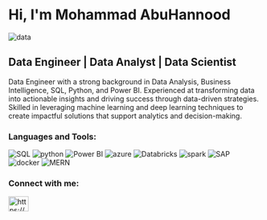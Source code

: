 <h1 align="left">Hi, I'm Mohammad AbuHannood</h1>


<div>
  <p><img  align="center" src="https://github.com/mabuhannood/mabuhannood/assets/167832668/88389a28-73b6-48f8-96b1-98f8175cfad3" alt="data";"></p>
</div>


<h2 align="left">Data Engineer | Data Analyst | Data Scientist</h2>

Data Engineer with a strong background in Data Analysis, Business Intelligence, SQL, Python, and Power BI. Experienced at transforming data into actionable insights and driving success through data-driven strategies. Skilled in leveraging machine learning and deep learning techniques to create impactful solutions that support analytics and decision-making.


<h3 align="left">Languages and Tools:</h3>
<p align="left">
  <img src="https://img.shields.io/badge/SQL-CC2927?style=for-the-badge&logo=microsoft-sql-server&logoColor=white" alt="SQL">
      <img src="https://img.shields.io/badge/python-3670A0?style=for-the-badge&logo=python&logoColor=ffdd54" alt="python">
  <img src="https://img.shields.io/badge/Power_BI-F2C811?style=for-the-badge&logo=powerbi&logoColor=white" alt="Power BI">
    <img src="https://img.shields.io/badge/Azure-0078D4?style=for-the-badge&logo=microsoftazure&logoColor=white" alt="azure">
   <img src="https://img.shields.io/badge/Databricks-FF3621?style=for-the-badge&logo=Databricks&logoColor=white"  alt="Databricks">
    <img src="https://img.shields.io/badge/spark-FDEE21?style=for-the-badge&logo=apachespark&logoColor=black" alt="spark">
    <img src="https://img.shields.io/badge/SAP-0FAAFF?style=for-the-badge&logo=sap&logoColor=white" alt="SAP">
    <img src="https://img.shields.io/badge/docker-2496ED?style=for-the-badge&logo=docker&logoColor=white" alt="docker">
  <img src="https://img.shields.io/badge/MERN-61DAFB?style=for-the-badge&logo=react&logoColor=black" alt="MERN">
</p>

<h3 align="left">Connect with me:</h3>
<p align="left">
<a href="https://www.linkedin.com/in/mabuhannood/" target="blank"><img align="center" src="https://raw.githubusercontent.com/rahuldkjain/github-profile-readme-generator/master/src/images/icons/Social/linked-in-alt.svg" alt="https://www.linkedin.com/in/mabuhannood/" height="30" width="40" /></a>
</p>
